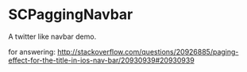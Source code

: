 SCPaggingNavbar
===============

A twitter like navbar demo.

for answering: http://stackoverflow.com/questions/20926885/paging-effect-for-the-title-in-ios-nav-bar/20930939#20930939
